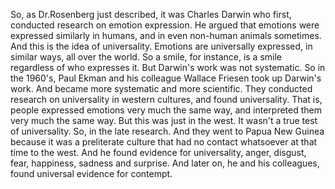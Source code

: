 So, as Dr.Rosenberg just described, it was Charles Darwin who first, conducted
research on emotion expression. He argued that emotions were expressed
similarly in humans, and in even non-human animals sometimes. And this is the
idea of universality. Emotions are universally expressed, in similar ways, all
over the world. So a smile, for instance, is a smile regardless of who
expresses it. But Darwin's work was not systematic. So in the 1960's, Paul
Ekman and his colleague Wallace Friesen took up Darwin's work. And became more
systematic and more scientific. They conducted research on universality in
western cultures, and found universality. That is, people expressed emotions
very much the same way, and interpreted them very much the same way. But this
was just in the west. It wasn't a true test of universality. So, in the late
research. And they went to Papua New Guinea because it was a preliterate
culture that had no contact whatsoever at that time to the west. And he found
evidence for universality, anger, disgust, fear, happiness, sadness and
surprise. And later on, he and his colleagues, found universal evidence for
contempt.
